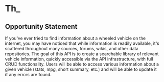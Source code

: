 # Th_

## Opportunity Statement

If you've ever tried to find information about a wheeled vehicle on the internet, you may have noticed that while
information is readily available, it's scattered throughout many sources, forums, wikis, and other data repositories.
The goal of this API is to create a searchable library of relevant vehicle information, quickly accessible via the API 
infrastructure, with full CRUD functionality. Users will be able to access various information about a given vehicle 
(stats, mpg, short summary, etc.) and will be able to update it if any errors are found.